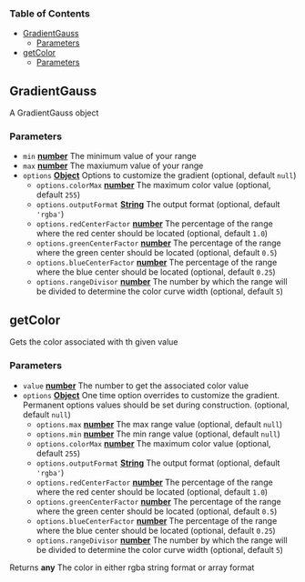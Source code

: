 <!-- Generated by documentation.js. Update this documentation by updating the source code. -->

### Table of Contents

-   [GradientGauss][1]
    -   [Parameters][2]
-   [getColor][3]
    -   [Parameters][4]

## GradientGauss

A GradientGauss object

### Parameters

-   `min` **[number][5]** The minimum value of your range
-   `max` **[number][5]** The maxiumum value of your range
-   `options` **[Object][6]** Options to customize the gradient (optional, default `null`)
    -   `options.colorMax` **[number][5]** The maximum color value (optional, default `255`)
    -   `options.outputFormat` **[String][7]** The output format (optional, default `'rgba'`)
    -   `options.redCenterFactor` **[number][5]** The percentage of the range where the red center should be located (optional, default `1.0`)
    -   `options.greenCenterFactor` **[number][5]** The percentage of the range where the green center should be located (optional, default `0.5`)
    -   `options.blueCenterFactor` **[number][5]** The percentage of the range where the blue center should be located (optional, default `0.25`)
    -   `options.rangeDivisor` **[number][5]** The number by which the range will be divided to determine the color curve width (optional, default `5`)

## getColor

Gets the color associated with th given value

### Parameters

-   `value` **[number][5]** The number to get the associated color value
-   `options` **[Object][6]** One time option overrides to customize the gradient. Permanent options values should be set during construction. (optional, default `null`)
    -   `options.max` **[number][5]** The max range value (optional, default `null`)
    -   `options.min` **[number][5]** The min range value (optional, default `null`)
    -   `options.colorMax` **[number][5]** The maximum color value (optional, default `255`)
    -   `options.outputFormat` **[String][7]** The output format (optional, default `'rgba'`)
    -   `options.redCenterFactor` **[number][5]** The percentage of the range where the red center should be located (optional, default `1.0`)
    -   `options.greenCenterFactor` **[number][5]** The percentage of the range where the green center should be located (optional, default `0.5`)
    -   `options.blueCenterFactor` **[number][5]** The percentage of the range where the blue center should be located (optional, default `0.25`)
    -   `options.rangeDivisor` **[number][5]** The number by which the range will be divided to determine the color curve width (optional, default `5`)

Returns **any** The color in either rgba string format or array format

[1]: #gradientgauss

[2]: #parameters

[3]: #getcolor

[4]: #parameters-1

[5]: https://developer.mozilla.org/docs/Web/JavaScript/Reference/Global_Objects/Number

[6]: https://developer.mozilla.org/docs/Web/JavaScript/Reference/Global_Objects/Object

[7]: https://developer.mozilla.org/docs/Web/JavaScript/Reference/Global_Objects/String
